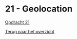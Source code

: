 # 21 - Geolocation

[Opdracht 21](https://zeijls.github.io/SRPWesBos/21/index-START.html) <br>

[Terug naar het overzicht](https://zeijls.github.io/SRPWesBos/)